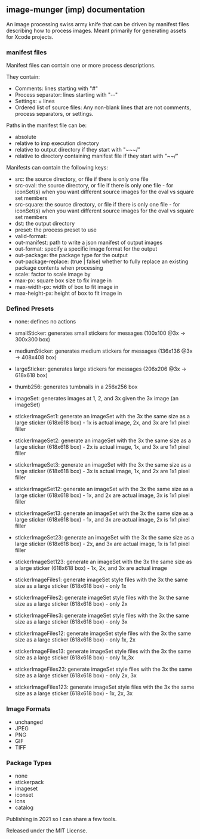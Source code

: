 ## image-munger (imp) documentation

An image processing swiss army knife that can be driven by manifest files describing how to process images. Meant primarily for generating assets for Xcode projects.

### manifest files

Manifest files can contain one or more process descriptions.

They contain:

- Comments: lines starting with "#"
- Process separator: lines starting with "--"
- Settings: <key> = <value> lines
- Ordered list of source files: Any non-blank lines that are not comments, process separators, or settings.

Paths in the manifest file can be:

- absolute
- relative to imp execution directory
- relative to output directory if they start with "~~~/"
- relative to directory containing manifest file if they start with "~~/"

Manifests can contain the following keys:

- src: the source directory, or file if there is only one file
- src-oval: the source directory, or file if there is only one file - for iconSet(s) when you want different source images for the oval vs square set members
- src-square: the source directory, or file if there is only one file - for iconSet(s) when you want different source images for the oval vs square set members
- dst: the output directory
- preset: the process preset to use
- valid-format:
- out-manifest: path to write a json manifest of output images
- out-format: specify a specific image format for the output
- out-package: the package type for the output
- out-package-replace: (true | false) whether to fully replace an existing package contents when processing
- scale: factor to scale image by
- max-px: square box size to fix image in
- max-width-px: width of box to fit image in
- max-height-px: height of box to fit image in

### Defined Presets

- none: defines no actions

- smallSticker: generates small stickers for messages (100x100 @3x -> 300x300 box)
- mediumSticker: generates medium stickers for messages (136x136 @3x -> 408x408 box)
- largeSticker: generates large stickers for messages (206x206 @3x -> 618x618 box)
- thumb256: generates tumbnails in a 256x256 box
- imageSet: generates images at 1, 2, and 3x given the 3x image (an imageSet)
- stickerImageSet1: generate an imageSet with the 3x the same size as a large sticker (618x618 box) - 1x is actual image, 2x, and 3x are 1x1 pixel filler
- stickerImageSet2: generate an imageSet with the 3x the same size as a large sticker (618x618 box) - 2x is actual image, 1x, and 3x are 1x1 pixel filler
- stickerImageSet3: generate an imageSet with the 3x the same size as a large sticker (618x618 box) - 3x is actual image, 1x, and 2x are 1x1 pixel filler
- stickerImageSet12: generate an imageSet with the 3x the same size as a large sticker (618x618 box) - 1x, and 2x are actual image, 3x is 1x1 pixel filler
- stickerImageSet13: generate an imageSet with the 3x the same size as a large sticker (618x618 box) - 1x, and 3x are actual image, 2x is 1x1 pixel filler
- stickerImageSet23: generate an imageSet with the 3x the same size as a large sticker (618x618 box) - 2x, and 3x are actual image, 1x is 1x1 pixel filler
- stickerImageSet123: generate an imageSet with the 3x the same size as a large sticker (618x618 box) - 1x, 2x, and 3x are actual image
- stickerImageFiles1: generate imageSet style files with the 3x the same size as a large sticker (618x618 box) - only 1x
- stickerImageFiles2: generate imageSet style files with the 3x the same size as a large sticker (618x618 box) - only 2x
- stickerImageFiles3: generate imageSet style files with the 3x the same size as a large sticker (618x618 box) - only 3x
- stickerImageFiles12: generate imageSet style files with the 3x the same size as a large sticker (618x618 box) - only 1x, 2x
- stickerImageFiles13: generate imageSet style files with the 3x the same size as a large sticker (618x618 box) - only 1x,3x
- stickerImageFiles23: generate imageSet style files with the 3x the same size as a large sticker (618x618 box) - only 2x, 3x
- stickerImageFiles123: generate imageSet style files with the 3x the same size as a large sticker (618x618 box) - 1x, 2x, 3x

### Image Formats

- unchanged
- JPEG
- PNG
- GIF
- TIFF

### Package Types

- none
- stickerpack
- imageset
- iconset
- icns
- catalog

Publishing in 2021 so I can share a few tools.

Released under the MIT License.
